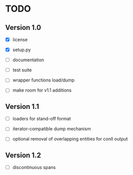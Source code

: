 # TODO

## Version 1.0
- [x] license
- [x] setup.py
- [ ] documentation
- [ ] test suite
- [ ] wrapper functions load/dump
- [ ] make room for v1.1 additions


## Version 1.1

- [ ] loaders for stand-off format
- [ ] iterator-compatible dump mechanism
- [ ] optional removal of overlapping entities for conll output


## Version 1.2

- [ ] discontinuous spans
